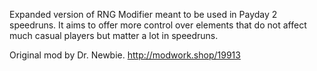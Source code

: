 Expanded version of RNG Modifier meant to be used in Payday 2 speedruns.
It aims to offer more control over elements that do not affect much casual players but matter a lot in speedruns.


Original mod by Dr. Newbie.
http://modwork.shop/19913
